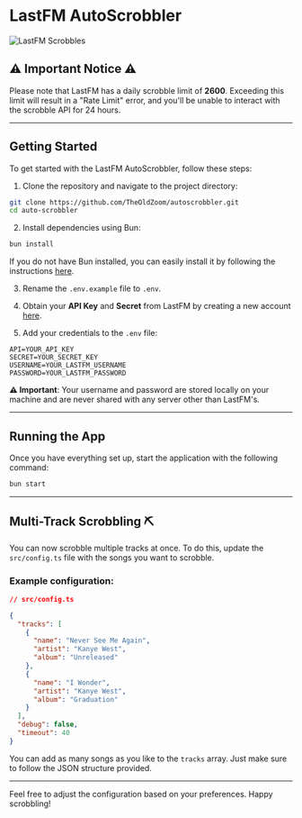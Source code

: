 # LastFM AutoScrobbler

![LastFM Scrobbles](https://i.imgur.com/uf1oGa0.png)

## ⚠️ Important Notice ⚠️

Please note that LastFM has a daily scrobble limit of **2600**. Exceeding this limit will result in a "Rate Limit" error, and you'll be unable to interact with the scrobble API for 24 hours.

---

## Getting Started

To get started with the LastFM AutoScrobbler, follow these steps:

1. Clone the repository and navigate to the project directory:

```bash
git clone https://github.com/TheOldZoom/autoscrobbler.git
cd auto-scrobbler
```

2. Install dependencies using Bun:

```bash
bun install
```

If you do not have Bun installed, you can easily install it by following the instructions [here](https://bun.sh/docs/installation).

3. Rename the `.env.example` file to `.env`.

4. Obtain your **API Key** and **Secret** from LastFM by creating a new account [here](https://www.last.fm/api/account/create).

5. Add your credentials to the `.env` file:

```dotenv
API=YOUR_API_KEY
SECRET=YOUR_SECRET_KEY
USERNAME=YOUR_LASTFM_USERNAME
PASSWORD=YOUR_LASTFM_PASSWORD
```

**⚠️ Important**: Your username and password are stored locally on your machine and are never shared with any server other than LastFM's.

---

## Running the App

Once you have everything set up, start the application with the following command:

```bash
bun start
```

---

## Multi-Track Scrobbling ⛏️

You can now scrobble multiple tracks at once. To do this, update the `src/config.ts` file with the songs you want to scrobble.

### Example configuration:

```json
// src/config.ts

{
  "tracks": [
    {
      "name": "Never See Me Again",
      "artist": "Kanye West",
      "album": "Unreleased"
    },
    {
      "name": "I Wonder",
      "artist": "Kanye West",
      "album": "Graduation"
    }
  ],
  "debug": false,
  "timeout": 40
}
```

You can add as many songs as you like to the `tracks` array. Just make sure to follow the JSON structure provided.

---

Feel free to adjust the configuration based on your preferences. Happy scrobbling!
